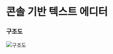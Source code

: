 # 콘솔 기반 텍스트 에디터
### 구조도
![구조도](https://github.com/DigitalBard/Console-Based-Text-Editor/assets/103251717/c53b3db3-4ec6-475a-b3c5-335c82c1a15b)
